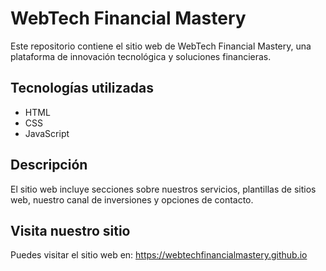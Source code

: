 # WebTech Financial Mastery

Este repositorio contiene el sitio web de WebTech Financial Mastery, una plataforma de innovación tecnológica y soluciones financieras. 

## Tecnologías utilizadas
- HTML
- CSS
- JavaScript

## Descripción
El sitio web incluye secciones sobre nuestros servicios, plantillas de sitios web, nuestro canal de inversiones y opciones de contacto. 

## Visita nuestro sitio
Puedes visitar el sitio web en: https://webtechfinancialmastery.github.io
